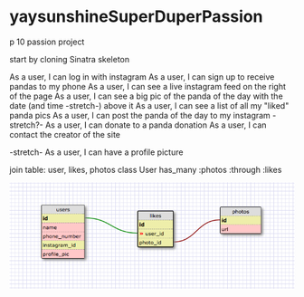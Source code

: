 # yaysunshineSuperDuperPassion
p 10 passion project

start by cloning Sinatra skeleton

As a user, I can log in with instagram
As a user, I can sign up to receive pandas to my phone
As a user, I can see a live instagram feed on the right of the page
As a user, I can see a big pic of the panda of the day with the date (and time -stretch-) above it
As a user, I can see a list of all my "liked" panda pics
As a user, I can post the panda of the day to my instagram -stretch?-
As a user, I can donate to a panda donation
As a user, I can contact the creator of the site

-stretch- As a user, I can have a profile picture

join table: user, likes, photos
class User has_many :photos :through :likes

![schema](/schema.jpg)



